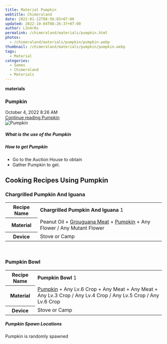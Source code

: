 ```yaml
---
title: Material Pumpkin
webtitle: Chimeraland
date: 2022-01-12T08:56:03+07:00
updated: 2022-10-04T08:26:37+07:00
author: L3n4r0x
permalink: /chimeraland/materials/pumpkin.html
photos:
  - /chimeraland/materials/pumpkin/pumpkin.webp
thumbnail: /chimeraland/materials/pumpkin/pumpkin.webp
tags:
  - Material
categories:
  - Games
  - Chimeraland
  - Materials
---
```


<section id="bootstrap-wrapper">
  <link
    rel="stylesheet"
    href="https://cdn.statically.io/gh/dimaslanjaka/Web-Manajemen/40ac3225/css/bootstrap-4.5-wrapper.css"
  />
  <div
    class="row g-0 border rounded overflow-hidden flex-md-row mb-4 shadow-sm position-relative"
  >
    <div class="col p-4 d-flex flex-column position-static">
      <strong class="d-inline-block mb-2 text-success">materials</strong>
      <h3 class="mb-0">Pumpkin</h3>
      <div class="mb-1 text-muted">October 4, 2022 8:26 AM</div>
      <a
        href="/chimeraland/materials/pumpkin.html"
        class="stretched-link d-none"
        >Continue reading Pumpkin</a
      >
    </div>
    <div class="col-auto d-none d-lg-block">
      <img src="/chimeraland/materials/pumpkin/pumpkin.webp" alt="Pumpkin" />
    </div>
  </div>
  <div class="row">
    <div class="col-lg-6 col-12 mb-2">
      <div class="card">
        <div class="card-body">
          <h5 class="card-title">What is the use of the Pumpkin</h5>
          <div class="card-text"><ul></ul></div>
        </div>
      </div>
    </div>
    <div class="col-lg-6 col-12 mb-2">
      <div class="card">
        <div class="card-body">
          <h5 class="card-title">How to get Pumpkin</h5>
          <div class="card-text">
            <ul>
              <li>Go to the Auction House to obtain</li>
              <li>Gather Pumpkin to get.</li>
            </ul>
          </div>
        </div>
      </div>
    </div>
    <div class="col-12 mb-2">
      <h2 id="cookable">Cooking Recipes Using Pumpkin</h2>
      <div id="recipe-chargrilled-pumpkin-and-iguana">
        <h3 id="item-chargrilled-pumpkin-and-iguana">
          Chargrilled Pumpkin And Iguana
        </h3>
        <div class="mb-2">
          <table class="table">
            <tr>
              <th>Recipe Name</th>
              <td><b>Chargrilled Pumpkin And Iguana</b> 1</td>
            </tr>
            <tr>
              <th>Material</th>
              <td>
                Peanut Oil<span> + </span
                ><a
                  class="text-decoration-none"
                  href="/chimeraland/materials/grouguana-meat.html"
                  >Grouguana Meat</a
                ><span> + </span
                ><a
                  class="text-decoration-none"
                  href="/chimeraland/materials/pumpkin.html"
                  >Pumpkin</a
                ><span> + </span>Any Flower<span> / </span>Any Mutant Flower
              </td>
            </tr>
            <tr>
              <th>Device</th>
              <td>Stove or Camp</td>
            </tr>
          </table>
        </div>
      </div>
      <br />
      <div id="recipe-pumpkin-bowl">
        <h3 id="item-pumpkin-bowl">Pumpkin Bowl</h3>
        <div class="mb-2">
          <table class="table">
            <tr>
              <th>Recipe Name</th>
              <td><b>Pumpkin Bowl</b> 1</td>
            </tr>
            <tr>
              <th>Material</th>
              <td>
                <a
                  class="text-decoration-none"
                  href="/chimeraland/materials/pumpkin.html"
                  >Pumpkin</a
                ><span> + </span>Any Lv.6 Crop<span> + </span>Any Meat<span>
                  + </span
                >Any Meat<span> + </span>Any Lv.3 Crop<span> / </span>Any Lv.4
                Crop<span> / </span>Any Lv.5 Crop<span> / </span>Any Lv.6 Crop
              </td>
            </tr>
            <tr>
              <th>Device</th>
              <td>Stove or Camp</td>
            </tr>
          </table>
        </div>
      </div>
    </div>
    <div class="col-12 mb-2">
      <h5>Pumpkin Spawn Locations</h5>
      <p>Pumpkin is randomly spawned</p>
    </div>
  </div>
</section>